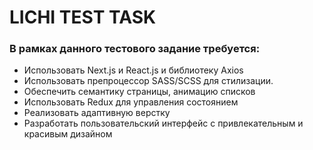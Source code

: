 # LICHI TEST TASK

### В рамках данного тестового задание требуется:
 - Использовать Next.js и React.js и библиотеку Axios 
 - Использовать препроцессор SASS/SCSS для стилизации.
 - Обеспечить семантику страницы, анимацию списков
 - Использовать Redux для управления состоянием
 - Реализовать адаптивную верстку
 - Разработать пользовательский интерфейс с привлекательным и красивым дизайном

